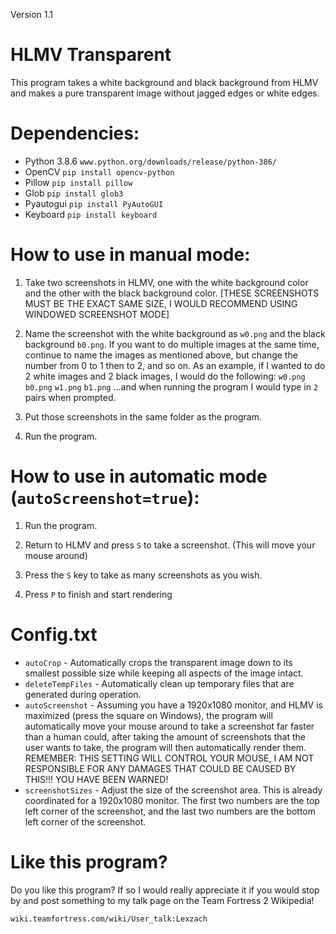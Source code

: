 Version 1.1

# HLMV Transparent
This program takes a white background and black background from HLMV and makes a pure transparent image without jagged edges or white edges.

# Dependencies:

- Python 3.8.6 `www.python.org/downloads/release/python-386/`
- OpenCV `pip install opencv-python`
- Pillow `pip install pillow`
- Glob `pip install glob3`
- Pyautogui `pip install PyAutoGUI`
- Keyboard `pip install keyboard`

# How to use in manual mode:

1. Take two screenshots in HLMV, one with the white background color and the other with the black background color. [THESE SCREENSHOTS MUST BE THE EXACT SAME SIZE, I WOULD RECOMMEND USING WINDOWED SCREENSHOT MODE]

2. Name the screenshot with the white background as `w0.png` and the black background `b0.png`. If you want to do multiple images at the same time, continue to name the images as mentioned above, but change the number from 0 to 1 then to 2, and so on.
As an example, if I wanted to do 2 white images and 2 black images, I would do the following:
`w0.png`
`b0.png`
`w1.png`
`b1.png`
...and when running the program I would type in `2` pairs when prompted.

3. Put those screenshots in the same folder as the program.

4. Run the program.

# How to use in automatic mode (`autoScreenshot=true`):

1. Run the program.

2. Return to HLMV and press `S` to take a screenshot. (This will move your mouse around)

3. Press the `S` key to take as many screenshots as you wish.

4. Press `P` to finish and start rendering

# Config.txt
- `autoCrop` - Automatically crops the transparent image down to its smallest possible size while keeping all aspects of the image intact.
- `deleteTempFiles` - Automatically clean up temporary files that are generated during operation.
- `autoScreenshot` - Assuming you have a 1920x1080 monitor, and HLMV is maximized (press the square on Windows), the program will automatically move your mouse around to take a screenshot far faster than a human could, after taking the amount of screenshots that the user wants to take, the program will then automatically render them. REMEMBER: THIS SETTING WILL CONTROL YOUR MOUSE, I AM NOT RESPONSIBLE FOR ANY DAMAGES THAT COULD BE CAUSED BY THIS!!! YOU HAVE BEEN WARNED!
- `screenshotSizes` - Adjust the size of the screenshot area. This is already coordinated for a 1920x1080 monitor. The first two numbers are the top left corner of the screenshot, and the last two numbers are the bottom left corner of the screenshot.

# Like this program?
Do you like this program? If so I would really appreciate it if you would stop by and post something to my talk page on the Team Fortress 2 Wikipedia!

```wiki.teamfortress.com/wiki/User_talk:Lexzach```